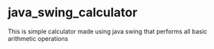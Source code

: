 # java_swing_calculator
This is simple calculator made using java swing that performs all basic arithmetic operations
